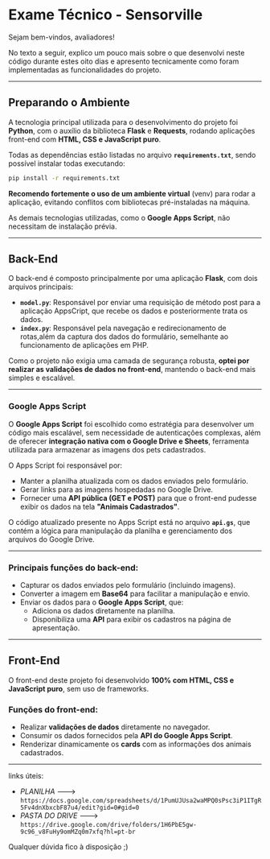 # Exame Técnico - Sensorville

Sejam bem-vindos, avaliadores!

No texto a seguir, explico um pouco mais sobre o que desenvolvi neste código durante estes oito dias e apresento tecnicamente como foram implementadas as funcionalidades do projeto.

---

## **Preparando o Ambiente**

A tecnologia principal utilizada para o desenvolvimento do projeto foi **Python**, com o auxílio da biblioteca **Flask** e **Requests**, rodando aplicações front-end com **HTML, CSS e JavaScript puro**.  

Todas as dependências estão listadas no arquivo **`requirements.txt`**, sendo possível instalar todas executando:

```bash
pip install -r requirements.txt
```

**Recomendo fortemente o uso de um ambiente virtual** (venv) para rodar a aplicação, evitando conflitos com bibliotecas pré-instaladas na máquina.

As demais tecnologias utilizadas, como o **Google Apps Script**, não necessitam de instalação prévia.

---

## **Back-End**

O back-end é composto principalmente por uma aplicação **Flask**, com dois arquivos principais:  
- **`model.py`**: Responsável por enviar uma requisição de método post para a aplicação AppsCript, que recebe os dados e posteriormente trata os dados.  
- **`index.py`**: Responsável pela navegação e redirecionamento de rotas,além da captura dos dados do formulário, semelhante ao funcionamento de aplicações em PHP.

Como o projeto não exigia uma camada de segurança robusta, **optei por realizar as validações de dados no front-end**, mantendo o back-end mais simples e escalável.

---

### **Google Apps Script**

O **Google Apps Script** foi escolhido como estratégia para desenvolver um código mais escalável, sem necessidade de autenticações complexas, além de oferecer **integração nativa com o Google Drive e Sheets**, ferramenta utilizada para armazenar as imagens dos pets cadastrados.

O Apps Script foi responsável por:  
- Manter a planilha atualizada com os dados enviados pelo formulário.  
- Gerar links para as imagens hospedadas no Google Drive.  
- Fornecer uma **API pública (GET e POST)** para que o front-end pudesse exibir os dados na tela **"Animais Cadastrados"**.

O código atualizado presente no Apps Script está no arquivo **`api.gs`**, que contém a lógica para manipulação da planilha e gerenciamento dos arquivos do Google Drive.

---

### **Principais funções do back-end:**
- Capturar os dados enviados pelo formulário (incluindo imagens).  
- Converter a imagem em **Base64** para facilitar a manipulação e envio.  
- Enviar os dados para o **Google Apps Script**, que:  
  - Adiciona os dados diretamente na planilha.  
  - Disponibiliza uma **API** para exibir os cadastros na página de apresentação.  

---

## **Front-End**

O front-end deste projeto foi desenvolvido **100% com HTML, CSS e JavaScript puro**, sem uso de frameworks.  

### **Funções do front-end:**
- Realizar **validações de dados** diretamente no navegador.  
- Consumir os dados fornecidos pela **API do Google Apps Script**.  
- Renderizar dinamicamente os **cards** com as informações dos animais cadastrados.  

---

links úteis:
- *PLANILHA* ---> `https://docs.google.com/spreadsheets/d/1PumUJUsa2waMPQ0sPsc3iP1ITgR5Fv4dnXbxcbF87u4/edit?gid=0#gid=0`
- *PASTA DO DRIVE* ---> `https://drive.google.com/drive/folders/1H6PbE5gw-9c96_v8FuHy9omMZq0m7xfq?hl=pt-br`

Qualquer dúvida fico à disposição ;)




